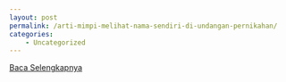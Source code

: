 ```yaml
---
layout: post
permalink: /arti-mimpi-melihat-nama-sendiri-di-undangan-pernikahan/
categories:
    - Uncategorized
---
```


[Baca Selengkapnya](/01)